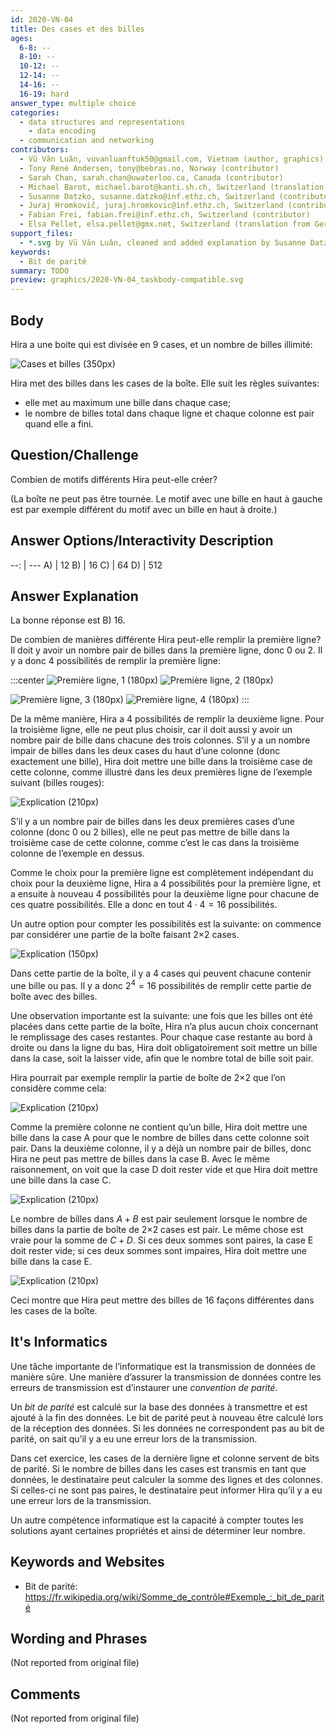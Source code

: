 ```yaml
---
id: 2020-VN-04
title: Des cases et des billes
ages:
  6-8: --
  8-10: --
  10-12: --
  12-14: --
  14-16: --
  16-19: hard
answer_type: multiple choice
categories:
  - data structures and representations
    - data encoding
  - communication and networking
contributors:
  - Vũ Văn Luân, vuvanluanftuk50@gmail.com, Vietnam (author, graphics)
  - Tony René Andersen, tony@bebras.no, Norway (contributor)
  - Sarah Chan, sarah.chan@uwaterloo.ca, Canada (contributor)
  - Michael Barot, michael.barot@kanti.sh.ch, Switzerland (translation from English into German)
  - Susanne Datzko, susanne.datzko@inf.ethz.ch, Switzerland (contributor, graphics)
  - Juraj Hromkovič, juraj.hromkovic@inf.ethz.ch, Switzerland (contributor)
  - Fabian Frei, fabian.frei@inf.ethz.ch, Switzerland (contributor)
  - Elsa Pellet, elsa.pellet@gmx.net, Switzerland (translation from German into French)
support_files:
  - *.svg by Vũ Văn Luân, cleaned and added explanation by Susanne Datzko
keywords:
  - Bit de parité
summary: TODO
preview: graphics/2020-VN-04_taskbody-compatible.svg
---
```



## Body

Hira a une boite qui est divisée en 9 cases, et un nombre de billes illimité:

![](graphics/2020-VN-04_taskbody-compatible.svg "Cases et billes (350px)")

Hira met des billes dans les cases de la boîte. Elle suit les règles suivantes:
 - elle met au maximum une bille dans chaque case;
 - le nombre de billes total dans chaque ligne et chaque colonne est pair quand elle a fini.


## Question/Challenge

Combien de motifs différents Hira peut-elle créer?

(La boîte ne peut pas être tournée. Le motif avec une bille en haut à gauche est par exemple différent du motif avec un bille en haut à droite.)


## Answer Options/Interactivity Description

--: | ---
 A) | 12
 B) | 16
 C) | 64
 D) | 512


## Answer Explanation

La bonne réponse est B) 16.

De combien de manières différente Hira peut-elle remplir la première ligne? Il doit y avoir un nombre pair de billes dans la première ligne, donc 0 ou 2. Il y a donc 4 possibilités de remplir la première ligne:

:::center
![](graphics/2020-VN-04_explanation1.svg "Première ligne, 1 (180px)")
![](graphics/2020-VN-04_explanation2.svg "Première ligne, 2 (180px)")

![](graphics/2020-VN-04_explanation3.svg "Première ligne, 3 (180px)")
![](graphics/2020-VN-04_explanation4.svg "Première ligne, 4 (180px)")
:::
  
De la même manière, Hira a 4 possibilités de remplir la deuxième ligne. Pour la troisième ligne, elle ne peut plus choisir, car il doit aussi y avoir un nombre pair de bille dans chacune des trois colonnes. S’il y a un nombre impair de billes dans les deux cases du haut d’une colonne (donc exactement une bille), Hira doit mettre une bille dans la troisième case de cette colonne, comme illustré dans les deux premières ligne de l’exemple suivant (billes rouges):

![](graphics/2020-VN-04_explanation5.svg "Explication (210px)")

S’il y a un nombre pair de billes dans les deux premières cases d’une colonne (donc 0 ou 2 billes), elle ne peut pas mettre de bille dans la troisième case de cette colonne, comme c’est le cas dans la troisième colonne de l’exemple en dessus.

Comme le choix pour la première ligne est complètement indépendant du choix pour la deuxième ligne, Hira a 4 possibilités pour la première ligne, et a ensuite à nouveau 4 possibilités pour la deuxième ligne pour chacune de ces quatre possibilités. Elle a donc en tout  $4 \cdot 4 = 16$ possibilités.

Un autre option pour compter les possibilités est la suivante: on commence par considérer une partie de la boîte faisant 2×2 cases.

![](graphics/2020-VN-04_explanation6.svg "Explication (150px)")

Dans cette partie de la boîte, il y a 4 cases qui peuvent chacune contenir une bille ou pas. Il y a donc $2^4 = 16$ possibilités de remplir cette partie de boîte avec des billes.

Une observation importante est la suivante: une fois que les billes ont été placées dans cette partie de la boîte, Hira n’a plus aucun choix concernant le remplissage des cases restantes. Pour chaque case restante au bord à droite ou dans la ligne du bas, Hira doit obligatoirement soit mettre un bille dans la case, soit la laisser vide, afin que le nombre total de bille soit pair.

Hira pourrait par exemple remplir la partie de boîte de 2×2 que l’on considère comme cela:

![](graphics/2020-VN-04_explanation7.svg "Explication (210px)")

Comme la première colonne ne contient qu’un bille, Hira doit mettre une bille dans la case A pour que le nombre de billes dans cette colonne soit pair. Dans la deuxième colonne, il y a déjà un nombre pair de billes, donc Hira ne peut pas mettre de billes dans la case B. Avec le même raisonnement, on voit que la case D doit rester vide et que Hira doit mettre une bille dans la case C. 

![](graphics/2020-VN-04_explanation8.svg "Explication (210px)")

Le nombre de billes dans $A + B$ est pair seulement lorsque le nombre de billes dans la partie de boîte de 2×2 cases est pair. Le même chose est vraie pour la somme de $C + D$. Si ces deux sommes sont paires, la case E doit rester vide; si ces deux sommes sont impaires, Hira doit mettre une bille dans la case E.

![](graphics/2020-VN-04_explanation9.svg "Explication (210px)")

Ceci montre que Hira peut mettre des billes de 16 façons différentes dans les cases de la boîte.


## It's Informatics

Une tâche importante de l’informatique est la transmission de données de manière sûre. Une manière d’assurer la transmission de données contre les erreurs de transmission est d’instaurer une _convention de parité_.

Un _bit de parité_ est calculé sur la base des données à transmettre et est ajouté à la fin des données. Le bit de parité peut à nouveau être calculé lors de la réception des données. Si les données ne correspondent pas au bit de parité, on sait qu’il y a eu une erreur lors de la transmission.

Dans cet exercice, les cases de la dernière ligne et colonne servent de bits de parité. Si le nombre de billes dans les cases est transmis en tant que données, le destinataire peut calculer la somme des lignes et des colonnes. Si celles-ci ne sont pas paires, le destinataire peut informer Hira qu’il y a eu une erreur lors de la transmission.

Un autre compétence informatique est la capacité à compter toutes les solutions ayant certaines propriétés et ainsi de déterminer leur nombre.


## Keywords and Websites

 - Bit de parité: https://fr.wikipedia.org/wiki/Somme_de_contrôle#Exemple_:_bit_de_parité


## Wording and Phrases

(Not reported from original file)


## Comments

(Not reported from original file)
